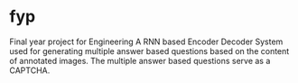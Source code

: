 # fyp
Final year project for Engineering
A RNN based Encoder Decoder System used for generating multiple answer based questions based on the content of annotated images. The multiple answer based questions serve as a CAPTCHA.
